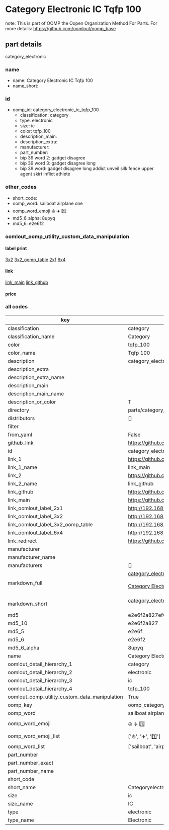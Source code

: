 # Category Electronic IC Tqfp 100  

note: This is part of OOMP the Oopen Organization Method For Parts. For more details: https://github.com/oomlout/oomp_base

##  part details
  



category_electronic



### name
* name: Category Electronic IC Tqfp 100
* name_short: 
### id
* oomp_id: category_electronic_ic_tqfp_100
  * classification: category
  * type: electronic
  * size: ic
  * color: tqfp_100
  * description_main: 
  * description_extra: 
  * manufacturer: 
  * part_number: 
  * bip 39 word 2: gadget disagree
  * bip 39 word 3: gadget disagree long
  * bip 39 word: gadget disagree long addict unveil silk fence upper agent skirt inflict athlete

### other_codes
* short_code: 
* oomp_word: sailboat airplane one
* oomp_word_emoji :sailboat: :airplane: :one:
* md5_6_alpha: 8upyq
* md5_6: e2e6f2






### oomlout_oomp_utility_custom_data_manipulation
#### label print
[3x2](http://192.168.1.245:1112/?label=oomp%208upyq)
[3x2_oomp_table](http://192.168.1.108:1112/?label=oomp%208upyq)
[2x1](http://192.168.1.242:1112/?label=oomp%208upyq)
[6x4](http://192.168.1.55:1112/?label=oomp%208upyq)    

#### link

[link_main](https://github.com/oomlout/oomlout_oomp_version_1_messy/tree/main/parts/category_electronic_ic_tqfp_100) [link_github](https://github.com/oomlout/oomlout_oomp_version_1_messy/tree/main/parts/category_electronic_ic_tqfp_100)                             

#### price







### all codes 
| key | value |  
| --- | --- |  
| classification | category |  
| classification_name | Category |  
| color | tqfp_100 |  
| color_name | Tqfp 100 |  
| description | category_electronic |  
| description_extra |  |  
| description_extra_name |  |  
| description_main |  |  
| description_main_name |  |  
| description_or_color | T  |  
| directory | parts/category_electronic_ic_tqfp_100 |  
| distributors | [] |  
| filter |  |  
| from_yaml | False |  
| github_link | https://github.com/oomlout/oomlout_oomp_part_src/tree/main/parts/category_electronic_ic_tqfp_100 |  
| id | category_electronic_ic_tqfp_100 |  
| link_1 | https://github.com/oomlout/oomlout_oomp_version_1_messy/tree/main/parts/category_electronic_ic_tqfp_100 |  
| link_1_name | link_main |  
| link_2 | https://github.com/oomlout/oomlout_oomp_version_1_messy/tree/main/parts/category_electronic_ic_tqfp_100 |  
| link_2_name | link_github |  
| link_github | https://github.com/oomlout/oomlout_oomp_version_1_messy/tree/main/parts/category_electronic_ic_tqfp_100 |  
| link_main | https://github.com/oomlout/oomlout_oomp_version_1_messy/tree/main/parts/category_electronic_ic_tqfp_100 |  
| link_oomlout_label_2x1 | http://192.168.1.242:1112/?label=oomp%208upyq |  
| link_oomlout_label_3x2 | http://192.168.1.245:1112/?label=oomp%208upyq |  
| link_oomlout_label_3x2_oomp_table | http://192.168.1.108:1112/?label=oomp%208upyq |  
| link_oomlout_label_6x4 | http://192.168.1.55:1112/?label=oomp%208upyq |  
| link_redirect | https://github.com/oomlout/oomlout_oomp_version_1_messy/tree/main/parts/category_electronic_ic_tqfp_100 |  
| manufacturer |  |  
| manufacturer_name |  |  
| manufacturers | [] |  
| markdown_full | [category_electronic_ic_tqfp_100](none)<br>[](none)<br>[Category Electronic Ic Tqfp 100](none)<br><br> |  
| markdown_short | [category_electronic_ic_tqfp_100](none)<br><br> |  
| md5 | e2e6f2a827ef0aa322773035078fb2f5 |  
| md5_10 | e2e6f2a827 |  
| md5_5 | e2e6f |  
| md5_6 | e2e6f2 |  
| md5_6_alpha | 8upyq |  
| name | Category Electronic IC Tqfp 100 |  
| oomlout_detail_hierarchy_1 | category |  
| oomlout_detail_hierarchy_2 | electronic |  
| oomlout_detail_hierarchy_3 | ic |  
| oomlout_detail_hierarchy_4 | tqfp_100 |  
| oomlout_oomp_utility_custom_data_manipulation | True |  
| oomp_key | oomp_category_electronic_ic_tqfp_100 |  
| oomp_word | sailboat airplane one |  
| oomp_word_emoji | :sailboat: :airplane: :one: |  
| oomp_word_emoji_list | [':sailboat:', ':airplane:', ':one:'] |  
| oomp_word_list | ['sailboat', 'airplane', 'one'] |  
| part_number |  |  
| part_number_exact |  |  
| part_number_name |  |  
| short_code |  |  
| short_name | Categoryelectronic |  
| size | ic |  
| size_name | IC |  
| type | electronic |  
| type_name | Electronic |  

